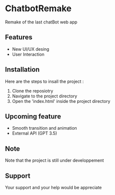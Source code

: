 # ChatbotRemake
Remake of the last chatBot web app

## Features 

- New UI/UX desing
- User Interaction
  
## Installation

Here are the steps to insall the project :
1. Clone the reposiotry
2. Navigate to the project directory
3. Open the 'index.html' inside the project directory

  
## Upcoming feature

- Smooth transition and animation
- External API (GPT 3.5)
 
## Note

Note that the project is still under developpement

## Support

Your support and your help would be appreciate
